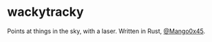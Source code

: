 wackytracky
===========

Points at things in the sky, with a laser. 
Written in Rust, [@Mango0x45](https://github.com/Mango0x45).
